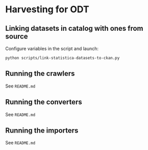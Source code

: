 # Harvesting for ODT

## Linking datasets in catalog with ones from source

Configure variables in the script and launch:

```
python scripts/link-statistica-datasets-to-ckan.py
```


## Running the crawlers

See ``README.md``


## Running the converters

See ``README.md``


## Running the importers

See ``README.md``
